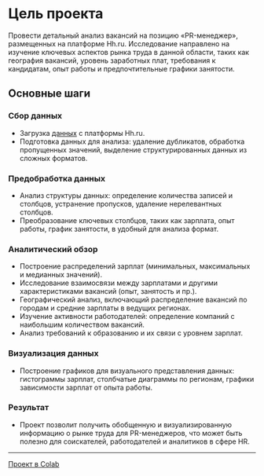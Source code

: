 # Цель проекта
Провести детальный анализ вакансий на позицию «PR-менеджер», размещенных на платформе Hh.ru. Исследование направлено на изучение ключевых аспектов рынка труда в данной области, таких как география вакансий, уровень заработных плат, требования к кандидатам, опыт работы и предпочтительные графики занятости.

## Основные шаги
### Сбор данных
- Загрузка [данных](https://github.com/serobabov/work.projects/tree/cf8006011d5210669c9e12c5a834dea443e9ae04/pr_vacancy/data_pr.csv) с платформы Hh.ru.
- Подготовка данных для анализа: удаление дубликатов, обработка пропущенных значений, выделение структурированных данных из сложных форматов.

### Предобработка данных
- Анализ структуры данных: определение количества записей и столбцов, устранение пропусков, удаление нерелевантных столбцов.
- Преобразование ключевых столбцов, таких как зарплата, опыт работы, график занятости, в удобный для анализа формат.

### Аналитический обзор
- Построение распределений зарплат (минимальных, максимальных и медианных значений).
- Исследование взаимосвязи между зарплатами и другими характеристиками вакансий (опыт, занятость и пр.).
- Географический анализ, включающий распределение вакансий по городам и средние зарплаты в ведущих регионах.
- Изучение активности работодателей: определение компаний с наибольшим количеством вакансий.
- Анализ требований к образованию и их связи с уровнем зарплат.

### Визуализация данных
- Построение графиков для визуального представления данных: гистограммы зарплат, столбчатые диаграммы по регионам, графики зависимости зарплат от опыта работы.

### Результат
- Проект позволит получить обобщенную и визуализированную информацию о рынке труда для PR-менеджеров, что может быть полезно для соискателей, работодателей и аналитиков в сфере HR.

---
[Проект в Colab](https://colab.research.google.com/drive/1ZrbsAUpTdXFSJVpxBBrpOlbIG-3TS_18?usp=sharing)
